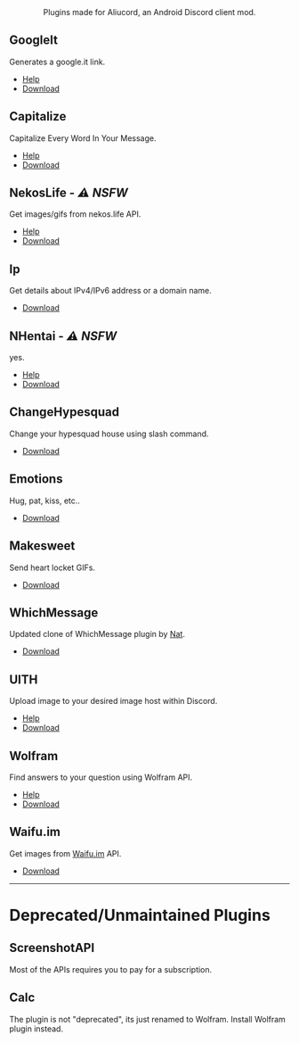 <div align="center">
  Plugins made for Aliucord, an Android Discord client mod.
</div>

## GoogleIt
Generates a google.it link.
- [Help](https://github.com/scrazzz/AliucordPlugins/tree/main/GoogleIt/README.md)
- [Download](https://github.com/scrazzz/AliucordPlugins/blob/builds/GoogleIt.zip?raw=true)

## Capitalize
Capitalize Every Word In Your Message.
- [Help](https://github.com/scrazzz/AliucordPlugins/tree/main/Capitalize/README.md)
- [Download](https://github.com/scrazzz/AliucordPlugins/blob/builds/Capitalize.zip?raw=true)

## NekosLife - _⚠️ NSFW_
Get images/gifs from nekos.life API.
- [Help](https://github.com/scrazzz/AliucordPlugins/tree/main/NekosLife/README.md)
- [Download](https://github.com/scrazzz/AliucordPlugins/blob/builds/NekosLife.zip?raw=true)  

## Ip
Get details about IPv4/IPv6 address or a domain name.
- [Download](https://github.com/scrazzz/AliucordPlugins/blob/builds/Ip.zip?raw=true)

## NHentai - _⚠️ NSFW_
yes.
- [Help](https://github.com/scrazzz/AliucordPlugins/tree/main/NHentai/README.md)
- [Download](https://github.com/scrazzz/AliucordPlugins/blob/builds/NHentai.zip?raw=true)

## ChangeHypesquad
Change your hypesquad house using slash command.
- [Download](https://github.com/scrazzz/AliucordPlugins/blob/builds/ChangeHypesquad.zip?raw=true)

## Emotions
Hug, pat, kiss, etc..
- [Download](https://github.com/scrazzz/AliucordPlugins/blob/builds/Emotions.zip?raw=true)

## Makesweet
Send heart locket GIFs.
- [Download](https://github.com/scrazzz/AliucordPlugins/blob/builds/Makesweet.zip?raw=true)

## WhichMessage
Updated clone of WhichMessage plugin by [Nat](https://github.com/Sepruko).
- [Download](https://github.com/scrazzz/AliucordPlugins/blob/builds/WhichMessage.zip?raw=true)

## UITH
Upload image to your desired image host within Discord.
- [Help](https://github.com/scrazzz/AliucordPlugins/tree/main/UITH/README.md)
- [Download](https://github.com/scrazzz/AliucordPlugins/blob/builds/UITH.zip?raw=true)

## Wolfram
Find answers to your question using Wolfram API.
- [Help](https://github.com/scrazzz/AliucordPlugins/tree/main/Wolfram/README.md)
- [Download](https://github.com/scrazzz/AliucordPlugins/blob/builds/Wolfram.zip?raw=true)

## Waifu.im
Get images from [Waifu.im](https://waifu.im) API.
- [Download](https://github.com/scrazzz/AliucordPlugins/blob/builds/Waifu.im.zip?raw=true)

-----

# Deprecated/Unmaintained Plugins

## ScreenshotAPI
Most of the APIs requires you to pay for a subscription.

## Calc
The plugin is not "deprecated", its just renamed to Wolfram. Install Wolfram plugin instead.
